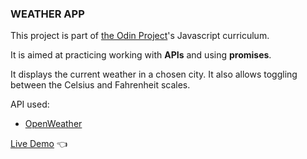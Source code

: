 ### WEATHER APP

This project is part of [the Odin Project](https://www.theodinproject.com/)'s Javascript curriculum. 

It is aimed at practicing working with **APIs** and using **promises**.

It displays the current weather in a chosen city. It also allows toggling between the Celsius and Fahrenheit scales.

API used:
- [OpenWeather](https://openweathermap.org/)

[Live Demo](https://kamyar-mazloom.github.io/weather-app/) :point_left:
